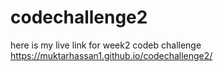 # codechallenge2
here is my live link for week2 codeb challenge https://muktarhassan1.github.io/codechallenge2/

